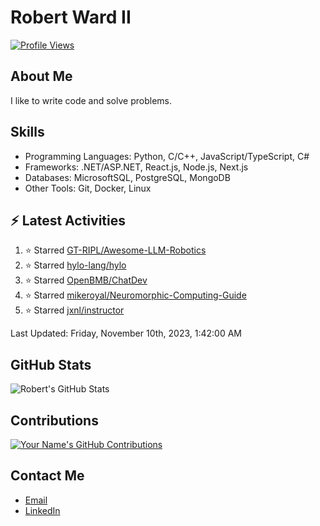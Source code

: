 
# Robert Ward II

[![Profile Views](https://komarev.com/ghpvc/?username=Robert-W-Ward)](https://github.com/Robert-W-Ward)

## About Me
I like to write code and solve problems.

## Skills
- Programming Languages: Python, C/C++, JavaScript/TypeScript, C#
- Frameworks: .NET/ASP.NET, React.js, Node.js, Next.js
- Databases: MicrosoftSQL, PostgreSQL, MongoDB
- Other Tools: Git, Docker, Linux

## :zap: Latest Activities
<!--RECENT_ACTIVITY:start-->
1. ⭐ Starred [GT-RIPL/Awesome-LLM-Robotics](https://github.com/GT-RIPL/Awesome-LLM-Robotics)
2. ⭐ Starred [hylo-lang/hylo](https://github.com/hylo-lang/hylo)
3. ⭐ Starred [OpenBMB/ChatDev](https://github.com/OpenBMB/ChatDev)
4. ⭐ Starred [mikeroyal/Neuromorphic-Computing-Guide](https://github.com/mikeroyal/Neuromorphic-Computing-Guide)
5. ⭐ Starred [jxnl/instructor](https://github.com/jxnl/instructor)
<!--RECENT_ACTIVITY:end-->

<!--RECENT_ACTIVITY:last_update-->
Last Updated: Friday, November 10th, 2023, 1:42:00 AM
<!--RECENT_ACTIVITY:last_update_end-->

<!--END_SECTIN:activity-->
## GitHub Stats
![Robert's GitHub Stats](https://github-readme-stats.vercel.app/api?username=Robert-W-Ward&show_icons=true&theme=radical)

## Contributions
[![Your Name's GitHub Contributions](https://github-readme-streak-stats.herokuapp.com/?user=Robert-W-Ward&theme=radical)](https://github.com/your-username)

## Contact Me
- [Email](mailto:robertwesleyward2019@gmail.com)
- [LinkedIn](https://linkedin.com/in/https://www.linkedin.com/in/robert-ward-ii/)
